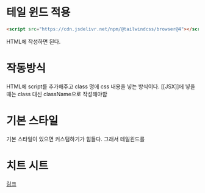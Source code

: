 
# 테일 윈드 적용
```HTML
<script src="https://cdn.jsdelivr.net/npm/@tailwindcss/browser@4"></script>
```
HTML에 작성하면 된다.
# 작동방식
HTML에 script를 추가해주고
class 명에 css 내용을 넣는 방식이다.
[[JSX]]에 넣을 때는 class 대신 className으로 작성해야함

# 기본 스타일
기본 스타일이 있으면 커스텀하기가 힘들다.
그래서 테일윈드를 

# 치트 시트

[링크](https://tailwindcss.504b.cc/?ref=dailydev)


